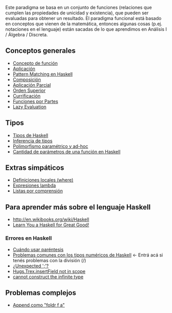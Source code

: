 Este paradigma se basa en un conjunto de funciones (relaciones que cumplen las propiedades de unicidad y existencia), que pueden ser evaluadas para obtener un resultado. El paradigma funcional está basado en conceptos que vienen de la matemática, entonces algunas cosas (p.ej. notaciones en el lenguaje) están sacadas de lo que aprendimos en Análisis I / Álgebra / Discreta.

Conceptos generales
-------------------

-   [Concepto de función](concepto-de-funcion.html)
-   [Aplicación](aplicacion.html)
-   [Pattern Matching en Haskell](pattern-matching-en-haskell.html)
-   [Composición](composicion.html)
-   [Aplicación Parcial](aplicacion-parcial.html)
-   [Orden Superior](orden-superior.html)
-   [Currificación](currificacion.html)
-   [Funciones por Partes](funciones-por-partes.html)
-   [Lazy Evaluation](estrategias-de-evaluacion-lazy-evaluation.html)

Tipos
-----

-   [Tipos de Haskell](tipos-de-haskell.html)
-   [Inferencia de tipos](inferencia-de-tipos.html)
-   [Polimorfismo paramétrico y ad-hoc](polimorfismo-parametrico-y-ad-hoc.html)
-   [Cantidad de parámetros de una función en Haskell](cantidad-de-parametros-de-una-funcion-en-haskell.html)

Extras simpáticos
-----------------

-   [Definiciones locales (where)](Definiciones_locales_(where) "wikilink")
-   [Expresiones lambda](expresiones-lambda.html)
-   [Listas por comprensión](listas-por-comprension.html)

Para aprender más sobre el lenguaje Haskell
-------------------------------------------

-   <http://en.wikibooks.org/wiki/Haskell>
-   [Learn You a Haskell for Great Good!](http://learnyouahaskell.com/)

### Errores en Haskell

-   [Cuándo usar paréntesis](cuando-usar-parentesis.html)
-   [Problemas comunes con los tipos numéricos de Haskell](problemas-comunes-con-los-tipos-numericos-de-haskell.html) &lt;- Entrá acá si tenés problemas con la división (/)
-   [¿Unexpected ';'?](-unexpected-----.html)
-   [Hugs.Trex.insertField not in scope](hugs-trex-insertfield-not-in-scope.html)
-   [cannot construct the infinite type](cannot-construct-the-infinite-type.html)

Problemas complejos
-------------------

-   [Append como "foldr f a"](Append_como_"foldr_f_a" "wikilink")

